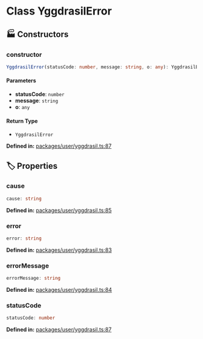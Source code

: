 # Class YggdrasilError

## 🏭 Constructors

### constructor

```ts
YggdrasilError(statusCode: number, message: string, o: any): YggdrasilError
```
#### Parameters

- **statusCode**: `number`
- **message**: `string`
- **o**: `any`
#### Return Type

- `YggdrasilError`

<p style="font-size: 14px; color: var(--vp-c-text-2)">
<strong>Defined in:</strong> <a href="https://github.com/voxelum/minecraft-launcher-core-node/blob/master/packages/user/yggdrasil.ts#L87" target="_blank" rel="noreferrer">packages/user/yggdrasil.ts:87</a>
</p>


## 🏷️ Properties

### cause <Badge type="info" text="optional" />

```ts
cause: string
```
<p style="font-size: 14px; color: var(--vp-c-text-2)">
<strong>Defined in:</strong> <a href="https://github.com/voxelum/minecraft-launcher-core-node/blob/master/packages/user/yggdrasil.ts#L85" target="_blank" rel="noreferrer">packages/user/yggdrasil.ts:85</a>
</p>


### error

```ts
error: string
```
<p style="font-size: 14px; color: var(--vp-c-text-2)">
<strong>Defined in:</strong> <a href="https://github.com/voxelum/minecraft-launcher-core-node/blob/master/packages/user/yggdrasil.ts#L83" target="_blank" rel="noreferrer">packages/user/yggdrasil.ts:83</a>
</p>


### errorMessage

```ts
errorMessage: string
```
<p style="font-size: 14px; color: var(--vp-c-text-2)">
<strong>Defined in:</strong> <a href="https://github.com/voxelum/minecraft-launcher-core-node/blob/master/packages/user/yggdrasil.ts#L84" target="_blank" rel="noreferrer">packages/user/yggdrasil.ts:84</a>
</p>


### statusCode <Badge type="tip" text="readonly" />

```ts
statusCode: number
```
<p style="font-size: 14px; color: var(--vp-c-text-2)">
<strong>Defined in:</strong> <a href="https://github.com/voxelum/minecraft-launcher-core-node/blob/master/packages/user/yggdrasil.ts#L87" target="_blank" rel="noreferrer">packages/user/yggdrasil.ts:87</a>
</p>


